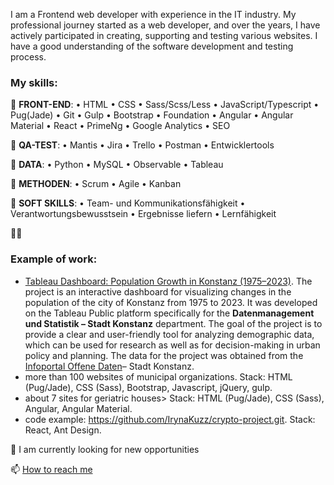 I am a Frontend web developer with experience in the IT industry. My professional journey started as a web developer, and over the years, I have actively participated in creating, supporting and testing various websites. I have a good understanding of the software development and testing process.

<h3>My skills:</h3>
💬 <b>FRONT-END</b>: • HTML • CSS • Sass/Scss/Less • JavaScript/Typescript • Pug(Jade) • Git • Gulp • Bootstrap • Foundation  
• Angular • Angular Material • React • PrimeNg  
• Google Analytics • SEO  

💬 <b>QA-TEST</b>: • Mantis • Jira • Trello • Postman • Entwicklertools  

💬 <b>DATA</b>: • Python • MySQL • Observable • Tableau  

💬 <b>METHODEN</b>: • Scrum • Agile • Kanban  

💬 <b>SOFT SKILLS</b>: • Team- und Kommunikationsfähigkeit • Verantwortungsbewusstsein • Ergebnisse liefern • Lernfähigkeit  

👩‍💻 <h3>Example of work:</h3>
- <a href="https://public.tableau.com/app/profile/offene.daten.stadt.konstanz/vizzes" alt="Tableau Dashboard: Population Trends in Konstanz (1975–2023)">Tableau Dashboard: Population Growth in Konstanz (1975–2023)</a>.
  The project is an interactive dashboard for visualizing changes in the population of the city of Konstanz from 1975 to 2023. It was developed on the Tableau Public platform specifically for the <b>Datenmanagement und Statistik – Stadt Konstanz</b> department. The goal of the project is to provide a clear and user-friendly tool for analyzing demographic data, which can be used for research as well as for decision-making in urban policy and planning. The data for the project was obtained from the <a href="https://offenedaten-konstanz.de/search/taxonomy/term/42/field_tags/Bev%C3%B6lkerung-42">Infoportal Offene Daten</a>– Stadt Konstanz.
- more than 100 websites of municipal organizations.
  Stack: HTML (Pug/Jade), CSS (Sass), Bootstrap, Javascript, jQuery, gulp.
- about 7 sites for geriatric houses>
  Stack: HTML (Pug/Jade), CSS (Sass), Angular, Angular Material.
- code example: https://github.com/IrynaKuzz/crypto-project.git.
  Stack: React, Ant Design.

📌 I am currently looking for new opportunities

📫 <a href="mailto: iryna.kuz.job@gmail.com"> How to reach me </a>
